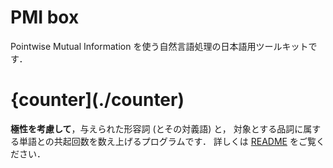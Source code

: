 PMI box
===

Pointwise Mutual Information を使う自然言語処理の日本語用ツールキットです．

# {counter](./counter)
**極性を考慮して**，与えられた形容詞 (とその対義語) と，
対象とする品詞に属する単語との共起回数を数え上げるプログラムです．
詳しくは [README](./counter/README.md) をご覧ください．
